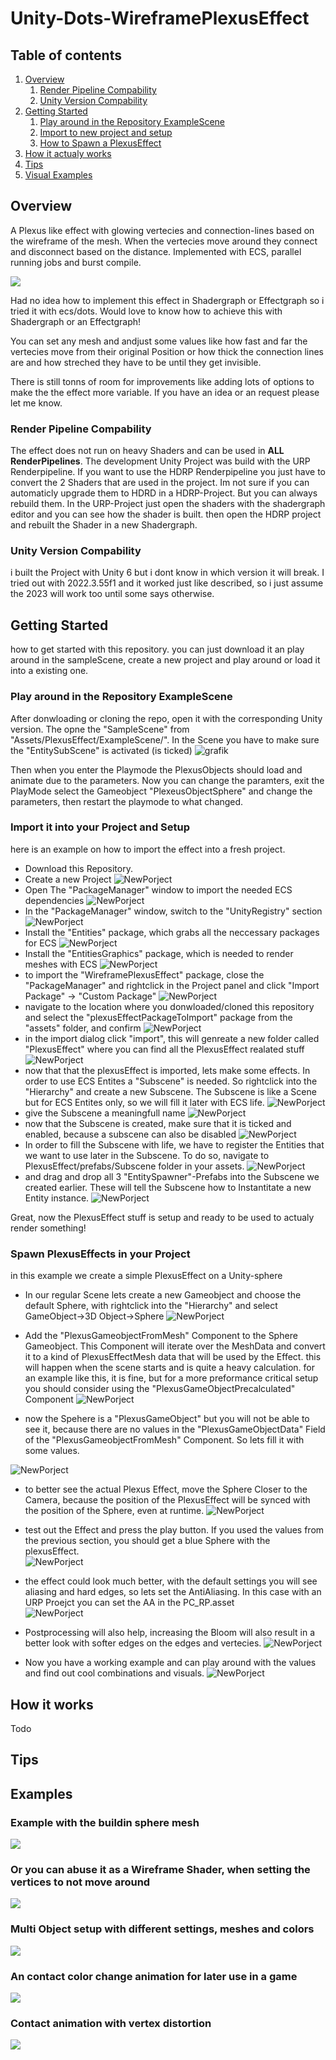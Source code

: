 # Unity-Dots-WireframePlexusEffect

## Table of contents ##
1. [Overview](#overview)
    1. [Render Pipeline Compability](#renderpipeline)
    2. [Unity Version Compability](#unityversion)
3. [Getting Started](#gettingstarted)
    1. [Play around in the Repository ExampleScene](#examplescene)
    2. [Import to new project and setup](#import)
    3. [How to Spawn a PlexusEffect](#spawn)
4. [How it actualy works](#implementation)
5. [Tips](#tips)
6. [Visual Examples](#examples)

  
## Overview <a name="overview"></a>

A Plexus like effect with glowing vertecies and connection-lines based on the wireframe of the mesh. When the vertecies move around they connect and disconnect based on the distance. Implemented with ECS, parallel running jobs and burst compile.

![](https://github.com/Strieglitz/Unity-Dots-WireframePlexusEffect/blob/main/effect6.gif)

Had no idea how to implement this effect in Shadergraph or Effectgraph so i tried it with ecs/dots. Would love to know how to achieve this with Shadergraph or an Effectgraph!

You can set any mesh and andjust some values like how fast and far the vertecies move from their original Position or how thick the connection lines are and how streched they have to be until they get invisible.

There is still tonns of room for improvements like adding lots of options to make the the effect more variable. If you have an idea or an request please let me know.

### Render Pipeline Compability <a name="renderpipeline"></a>
The effect does not run on heavy Shaders and can be used in **ALL RenderPipelines**. The development Unity Project was build with the URP Renderpipeline. If you want to use the HDRP Renderpipeline you just have to convert the 2 Shaders that are used in the project. Im not sure if you can automaticly upgrade them to HDRD in a HDRP-Project. But you can always rebuild them. In the URP-Project just open the shaders with the shadergraph editor and you can see how the shader is built. then open the HDRP project and rebuilt the Shader in a new Shadergraph.

### Unity Version Compability <a name="unityversion"></a>
i built the Project with Unity 6 but i dont know in which version it will break. I tried out with 2022.3.55f1 and it worked just like described, so i just assume the 2023 will work too until some says otherwise.

## Getting Started <a name="gettingstarted"></a>
how to get started with this repository. you can just download it an play around in the sampleScene, create a new project and play around or load it into a existing one.

### Play around in the Repository ExampleScene <a name="examplescene"></a> 

After donwloading or cloning the repo, open it with the corresponding Unity version. The opne the "SampleScene" from "Assets/PlexusEffect/ExampleScene/".
In the Scene you have to make sure the "EntitySubScene" is activated (is ticked)
![grafik](https://github.com/user-attachments/assets/cb68dfd6-d566-433b-991a-22d6cb2642c5)

Then when you enter the Playmode the PlexusObjects should load and animate due to the parameters.
Now you can change the paramters, exit the PlayMode select the Gameobject "PlexeusObjectSphere" and change the parameters, then restart the playmode to what changed.

### Import it into your Project and Setup <a name="import"></a>

here is an example on how to import the effect into a fresh project. 

- Download this Repository.
- Create a new Project
![NewPorject](TutorialImages/Step1_createProject.png)
- Open The "PackageManager" window to import the needed ECS dependencies
![NewPorject](TutorialImages/Step2_goToPackageManager.png)
- In the "PackageManager" window, switch to the "UnityRegistry" section
![NewPorject](TutorialImages/Step3_SwitchToUnityRegistry.png)
- Install the "Entities" package, which grabs all the neccessary packages for ECS 
![NewPorject](TutorialImages/Step4_installEntitiesPackage.png)
- Install the "EntitiesGraphics" package, which is needed to render meshes with ECS 
![NewPorject](TutorialImages/Step5_installEntitiesGraphicsPackage.png)
- to import the "WireframePlexusEffect" package, close the "PackageManager" and rightclick in the Project panel and click "Import Package" -> "Custom Package" 
![NewPorject](TutorialImages/Step6_clickImport.png)
- navigate to the location where you donwloaded/cloned this repository and select the "plexusEffectPackageToImport" package from the "assets" folder, and confirm
![NewPorject](TutorialImages/Step7_choosePackageToImport.png)
- in the import dialog click "import", this will genreate a new folder called "PlexusEffect" where you can find all the PlexusEffect realated stuff  
![NewPorject](TutorialImages/Step8_Click_import.png)
- now that that the plexusEffect is imported, lets make some effects. In order to use ECS Entites a "Subscene" is needed. So rightclick into the "Hierarchy" and create a new Subscene. The Subscene is like a Scene but for ECS Entites only, so we will fill it later with ECS life.
![NewPorject](TutorialImages/Step9_CreateNewSubscene.png)
- give the Subscene a meaningfull name
![NewPorject](TutorialImages/Step10_CreateNewSubscene2.png)
- now that the Subscene is created, make sure that it is ticked and enabled, because a subscene can also be disabled
![NewPorject](TutorialImages/Step11_MakeSureSubsceneIsTicked.png)
- In order to fill the Subscene with life, we have to register the Entities that we want to use later in the Subscene. To do so, navigate to PlexusEffect/prefabs/Subscene folder in your assets. 
![NewPorject](TutorialImages/Step12_NavigateToSubscenePrefabs.png)
- and drag and drop all 3 "EntitySpawner"-Prefabs into the Subscene we created earlier. These will tell the Subscene how to Instantitate a new Entity instance. 
![NewPorject](TutorialImages/Step13_DragSubscenePrefabsToSubscene.png)

Great, now the PlexusEffect stuff is setup and ready to be used to actualy render something! 

### Spawn PlexusEffects in your Project <a name="spawn"></a> 

in this example we create a simple PlexusEffect on a Unity-sphere

- In our regular Scene lets create a new Gameobject and choose the default Sphere, with rightclick into the "Hierarchy" and select GameObject->3D Object->Sphere 
![NewPorject](TutorialImages/Step14_CreateNewSphere.png)

- Add the "PlexusGameobjectFromMesh" Component to the Sphere Gameobject. This Component will iterate over the MeshData and convert it to a kind of PlexusEffectMesh data that will be used by the Effect. this will happen when the scene starts and is quite a heavy calculation. for an example like this, it is fine, but for a more preformance critical setup you should consider using the "PlexusGameObjectPrecalculated" Component
![NewPorject](TutorialImages/Step15_AddPlexusGameobjectFromMeshComponent.png)

- now the Spehere is a "PlexusGameObject" but you will not be able to see it, because there are no values in the "PlexusGameObjectData" Field of the "PlexusGameobjectFromMesh" Component. So lets fill it with some values.

![NewPorject](TutorialImages/Step16_FillTheCompoenntWithValues.png)

- to better see the actual Plexus Effect, move the Sphere Closer to the Camera, because the position of the PlexusEffect will be synced with the position of the Sphere, even at runtime. 
![NewPorject](TutorialImages/Step17_MoveSphereCloserToCamera.png)

- test out the Effect and press the play button. If you used the values from the previous section, you should get a blue Sphere with the plexusEffect.   
![NewPorject](TutorialImages/Step18_TestEffect.png)

- the effect could look much better, with the default settings you will see aliasing and hard edges, so lets set the AntiAliasing. In this case with an URP Proejct you can set the AA in the PC_RP.asset  
![NewPorject](TutorialImages/Step19_IncreaseAntiAliasing.png)

- Postprocessing will also help, increasing the Bloom will also result in a better look with softer edges on the edges and vertecies.
![NewPorject](TutorialImages/Step20_IncreaseBloom.png)

- Now you have a working example and can play around with the values and find out cool combinations and visuals. 
![NewPorject](TutorialImages/Step21_PlayAround.png)

## How it works <a name="implementation"></a>
Todo
## Tips <a name="tips"></a>

## Examples <a name="examples"></a>

### Example with the buildin sphere mesh

![](https://github.com/Strieglitz/Unity-Dots-WireframePlexusEffect/blob/main/effect.gif)

### Or you can abuse it as a Wireframe Shader, when setting the vertices to not move around

![](https://github.com/Strieglitz/Unity-Dots-WireframePlexusEffect/blob/main/effect2.gif)

### Multi Object setup with different settings, meshes and colors

![](https://github.com/Strieglitz/Unity-Dots-WireframePlexusEffect/blob/main/effect3.gif)

### An contact color change animation for later use in a game

![](https://github.com/Strieglitz/Unity-Dots-WireframePlexusEffect/blob/main/effect4.gif)

### Contact animation with vertex distortion

![](https://github.com/Strieglitz/Unity-Dots-WireframePlexusEffect/blob/main/effect5.gif)

